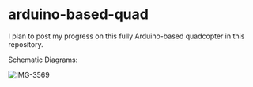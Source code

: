 # arduino-based-quad
I plan to post my progress on this fully Arduino-based quadcopter in this repository. 

Schematic Diagrams:



![IMG-3569](https://user-images.githubusercontent.com/79127315/108561394-0a276b00-72b3-11eb-8339-8678b28c3022.jpg)
